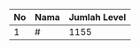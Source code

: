 | No | Nama            | Jumlah Level |
|----|-----------------|--------------|
| 1  | #    |    1155        |
